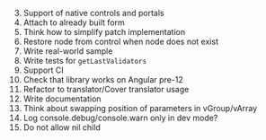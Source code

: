 3. Support of native controls and portals
5. Attach to already built form
7. Think how to simplify patch implementation
8. Restore node from control when node does not exist
9. Write real-world sample
10. Write tests for `getLastValidators`
12. Support CI
13. Check that library works on Angular pre-12
14. Refactor to translator/Cover translator usage
15. Write documentation
16. Think about swapping position of parameters in vGroup/vArray
19. Log console.debug/console.warn only in dev mode?
20. Do not allow nil child